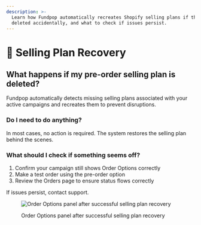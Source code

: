 ```yaml
---
description: >-
  Learn how Fundpop automatically recreates Shopify selling plans if they are
  deleted accidentally, and what to check if issues persist.
---
```


# 🧯 Selling Plan Recovery

## What happens if my pre-order selling plan is deleted?

Fundpop automatically detects missing selling plans associated with your active campaigns and recreates them to prevent disruptions.

### Do I need to do anything?

In most cases, no action is required. The system restores the selling plan behind the scenes.

### What should I check if something seems off?

1. Confirm your campaign still shows Order Options correctly
2. Make a test order using the pre-order option
3. Review the Orders page to ensure status flows correctly

If issues persist, contact support.

<figure><img src="/.gitbook/assets/faqs-selling-plan-recovery--order-options-after-recovery--v20250903.png" alt="Order Options panel after successful selling plan recovery"><figcaption><p>Order Options panel after successful selling plan recovery</p></figcaption></figure>


